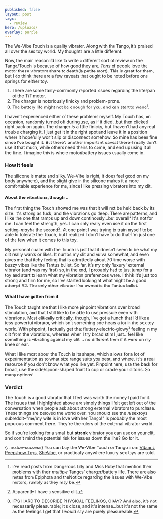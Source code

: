 ```yaml
---
published: false
layout: post
tags:
  - review
hero: /uploads/
overlay: purple
---
```

The We-Vibe Touch is a quality vibrator. Along with the Tango, it’s praised all over the sex toy world. My thoughts are a little different.

Now, the main reason I’d like to write a different sort of review on the Tango/Touch is because of how good they are. *Tons* of people love the motor these vibrators share to death(la petite mort). This is great for them, but I do think there are a few caveats that ought to be noted before one springs for either toy.

1. There are some fairly-commonly reported issues regarding the lifespan of the T/T motor.
2. The charger is notoriously finicky and problem-prone.
3. The battery life might not be enough for you, and can start to wane[^1].

I haven’t experienced either of these problems myself. My Touch has, on occasion, randomly turned off during use, as if it died…but then clicked right back on again. The charger *is* a little finicky, but I haven’t had any real trouble charging it. I just get it in the right spot and leave it in a position where it hopefully won’t slip or disconnect somehow. So mine has been fine since I’ve bought it. But there’s another important caveat there–I really don’t use it that much, while others need theirs to come, and end up using it all the time. I imagine this is where motor/battery issues usually come in.

### How it feels

The silicone is matte and silky. We-Vibe is right, it does feel good on my body(anywhere), and the slight give in the silicone makes it a more comfortable experience for me, since I like pressing vibrators into my clit. 

#### About the vibrations, though...

The first thing the Touch showed me was that it will not be held back by its size. It's strong as fuck, and the vibrations go deep. There are patterns, and I like the one that ramps up and down continously...but overall? It's not for me. I can feel the strength, yes. I can only really even use it on the first setting–*maybe* the second[^2]. At one point I was trying to train myself to be able to tolerate the Touch, but I realized I don't have to do that–I'm just one of the few when it comes to this toy.

My personal qualm with the Touch is just that it doesn’t seem to be what my clit really wants or likes. It numbs my clit and vulva somewhat, and even gives me that itchy feeling that is admittedly about 70 time worse with buzzy vibes like the Tantus bullet. So far, it’s my only 'luxury' external vibrator (and was my first) so, in the end, I probably had to just jump for a toy and start to learn what my vibration preferences were. I think it’s just too strong and firm for me, so I’ve started looking at what might be a good attempt #2. The only other vibrator I've owned is the Tantus bullet.

#### What I have gotten from it

The Touch taught me that I like more pinpoint vibrations over broad stimulation, and that I still like to be able to use pressure even with vibrations. Most ~~clitically~~ critically, though, I’ve got a hunch that I’d like a less-powerful vibrator, which isn’t something one hears a lot in the sex toy world. With pinpoint, I actually get that fluttery-electric-glowy[^3] feeling in my clit from the vibrations, whereas when I try broad stim I just...feel like something is vibrating against my clit ... no different from if it were on my knee or ear.

What I like most about the Touch is its shape, which allows for a lot of experimentation as to what size range suits you best, and where. It's a real resource if you don't know what you like yet. Pinpoint here, use the back for broad, use the side/spoon-shaped front to cup or cradle your clitoris. So many options!

### Verdict

The Touch is a good vibrator that I feel was worth the money I paid for it. The issues that I highlighted above are simply things I felt get left out of the conversation when people ask about strong external vibrators to purchase. These things are beloved the world over. You should see the /r/sextoys subreddit–"me/my wife is in love with her Tango!" is probably the most populous comment there. They're the rulers of the external vibrator world.

So if you're looking for a small but **stronk** vibrator you can use on your clit, and don't mind the potential risk for issues down the line? Go for it.

{: .notice-success}
You can buy the We-Vibe Touch or Tango from [Vibrant](https://www.bevibrant.com/products/we-vibe-touch-vibrator?rfsn=1509055.df2dc&utm_source=refersion&utm_medium=affiliate&utm_campaign=1509055.df2dc), [Peepshow Toys](https://www.peepshowtoys.com/products/we-vibe-touch-waterproof-silicone-vibrator#oid=91554_4244), [SheVibe](https://shevibe.com/we-vibe-touch-waterproof-silicone-vibrator.aspx#oid=1432_1), or practically anywhere luxury sex toys are sold.

[^1]: I've read posts from Dangerous Lilly and Miss Ruby that mention their problems with their *multiple* Tangos' charger/battery life. There are also notes from Epiphora and theNotice regarding the issues with We-Vibe motors, rumbly as they may be.
[^2]: Apparently I have a sensitive clit.
[^3]: IT'S HARD TO DESCRIBE PHYSICAL FEELINGS, OKAY? And also, it's not necessarily pleasurable; it's close, and it's intense...but it's not the same as the feelings I get that I *would* say are purely pleasureable.

